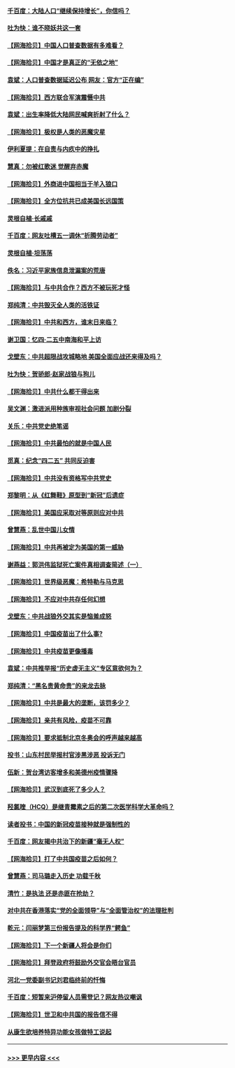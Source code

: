 #### [千百度：大陆人口“继续保持增长”，你信吗？](../pages/nsc993/n12918946.md?t=05030452) 
#### [吐为快：谁不晓妖共这一套](../pages/nsc993/n12918941.md?t=05030452) 
#### [【网海拾贝】中国人口普查数据有多难看？](../pages/nsc993/n12917822.md?t=05030452) 
#### [【网海拾贝】中国才是真正的“无依之地”](../pages/nsc993/n12915845.md?t=05030452) 
#### [袁斌：人口普查数据延迟公布 网友：官方“正在编”](../pages/nsc993/n12915748.md?t=05030452) 
#### [【网海拾贝】西方联合军演震慑中共](../pages/nsc993/n12913466.md?t=05030452) 
#### [袁斌：出生率降低大陆网民喊爽折射了什么？](../pages/nsc993/n12913365.md?t=05030452) 
#### [【网海拾贝】极权是人类的恶魔灾星](../pages/nsc993/n12910697.md?t=05030452) 
#### [伊利夏提：在自责与内疚中的挣扎](../pages/nsc993/n12910493.md?t=05030452) 
#### [慧真：勿被红歌迷 觉醒弃赤魔](../pages/nsc993/n12910485.md?t=05030452) 
#### [【网海拾贝】外商进中国相当于羊入狼口](../pages/nsc993/n12908274.md?t=05030452) 
#### [【网海拾贝】全方位抗共已成美国长远国策](../pages/nsc993/n12906878.md?t=05030452) 
#### [灵根自植‧长戚戚](../pages/nsc993/n12905585.md?t=05030452) 
#### [千百度：网友吐槽五一调休“折腾劳动者”](../pages/nsc993/n12905934.md?t=05030452) 
#### [灵根自植‧坦荡荡](../pages/nsc993/n12905562.md?t=05030452) 
#### [佚名：习近平家族信息泄漏案的荒唐](../pages/nsc993/n12904705.md?t=05030452) 
#### [【网海拾贝】与中共合作？西方不被玩死才怪](../pages/nsc993/n12903873.md?t=05030452) 
#### [郑纯清：中共毁灭全人类的活铁证](../pages/nsc993/n12903785.md?t=05030452) 
#### [【网海拾贝】中共和西方，谁末日来临？](../pages/nsc993/n12903482.md?t=05030452) 
#### [谢卫国：忆四‧二五中南海和平上访](../pages/nsc993/n12902192.md?t=05030452) 
#### [戈壁东：中共超限战攻城略地 美国全面应战还来得及吗？](../pages/nsc993/n12902297.md?t=05030452) 
#### [吐为快：贺骄郎‧赵家战狼与狗儿](../pages/nsc993/n12902280.md?t=05030452) 
#### [【网海拾贝】中共什么都干得出来](../pages/nsc993/n12897500.md?t=05030452) 
#### [吴文渊：激进派用种族审视社会问题 加剧分裂](../pages/nsc993/n12893881.md?t=05030452) 
#### [关乐：中共党史绝笔谣](../pages/nsc993/n12897270.md?t=05030452) 
#### [【网海拾贝】中共最怕的就是中国人民](../pages/nsc993/n12894705.md?t=05030452) 
#### [觅真：纪念“四二五” 共同反迫害](../pages/nsc993/n12894553.md?t=05030452) 
#### [【网海拾贝】中共没有资格写中共党史](../pages/nsc993/n12892231.md?t=05030452) 
#### [郑黎明：从《红舞鞋》原型到“新冠”后遗症](../pages/nsc993/n12890469.md?t=05030452) 
#### [【网海拾贝】美国应采取对等原则应对中共](../pages/nsc993/n12889176.md?t=05030452) 
#### [曾慧燕：乱世中国儿女情](../pages/nsc993/n12887931.md?t=05030452) 
#### [【网海拾贝】中共再被定为美国的第一威胁](../pages/nsc993/n12887580.md?t=05030452) 
#### [谢燕益：郭洪伟监狱死亡案件真相调查简述（一）](../pages/nsc993/n12885648.md?t=05030452) 
#### [【网海拾贝】世界级恶魔：希特勒与马克思](../pages/nsc993/n12884062.md?t=05030452) 
#### [【网海拾贝】不应对中共存任何幻想](../pages/nsc993/n12881460.md?t=05030452) 
#### [戈壁东：中共战狼外交其实是恼羞成怒](../pages/nsc993/n12880392.md?t=05030452) 
#### [【网海拾贝】中国疫苗出了什么事?](../pages/nsc993/n12879124.md?t=05030452) 
#### [【网海拾贝】中共疫苗更像播毒](../pages/nsc993/n12876631.md?t=05030452) 
#### [袁斌：中共推举报“历史虚无主义”专区意欲何为？](../pages/nsc993/n12876530.md?t=05030452) 
#### [郑纯清：“黑名贵黄命贵”的来龙去脉](../pages/nsc993/n12875589.md?t=05030452) 
#### [【网海拾贝】中共是最大的垄断，该罚多少？](../pages/nsc993/n12874006.md?t=05030452) 
#### [【网海拾贝】亲共有风险，疫苗不可靠](../pages/nsc993/n12872224.md?t=05030452) 
#### [【网海拾贝】要求抵制北京冬奥会的呼声越来越高](../pages/nsc993/n12868962.md?t=05030452) 
#### [投书：山东村民举报村官涉黑涉恶 投诉无门](../pages/nsc993/n12869726.md?t=05030452) 
#### [伍新：贺台湾访客增多和美德州疫情骤降](../pages/nsc993/n12865651.md?t=05030452) 
#### [【网海拾贝】武汉到底死了多少人？](../pages/nsc993/n12863707.md?t=05030452) 
#### [羟氯喹（HCQ）是继青霉素之后的第二次医学科学大革命吗？](../pages/nsc993/n12638564.md?t=05030452) 
#### [读者投书：中国的新冠疫苗接种就是强制性的](../pages/nsc993/n12859932.md?t=05030452) 
#### [千百度：网友揭中共治下的新疆“毫无人权”](../pages/nsc993/n12858385.md?t=05030452) 
#### [【网海拾贝】打了中共国疫苗之后如何？](../pages/nsc993/n12857866.md?t=05030452) 
#### [曾慧燕：司马璐走入历史 功载千秋](../pages/nsc993/n12856996.md?t=05030452) 
#### [清竹：是执法 还是赤匪在抢劫？](../pages/nsc993/n12856952.md?t=05030452) 
#### [对中共在香港落实“党的全面领导”与“全面管治权”的法理批判](../pages/nsc993/n12856929.md?t=05030452) 
#### [乾元：闫丽梦第三份报告提及的科学界“鳄鱼”](../pages/nsc993/n12855985.md?t=05030452) 
#### [【网海拾贝】下一个新疆人将会是你们](../pages/nsc993/n12855864.md?t=05030452) 
#### [【网海拾贝】拜登政府将鼓励外交官会晤台官员](../pages/nsc993/n12853615.md?t=05030452) 
#### [河北一党委副书记刘君临终前的忏悔](../pages/nsc993/n12849420.md?t=05030452) 
#### [千百度：短暂来沪停留人员需登记？网友热议嘲讽](../pages/nsc993/n12853497.md?t=05030452) 
#### [【网海拾贝】世卫和中共国的报告信不得](../pages/nsc993/n12850902.md?t=05030452) 
#### [从康生欲培养特异功能女孩做特工说起](../pages/nsc993/n12849289.md?t=05030452) 

----
#### [ >>> 更早内容 <<< ](../indexes/nsc993-earlier.md)
